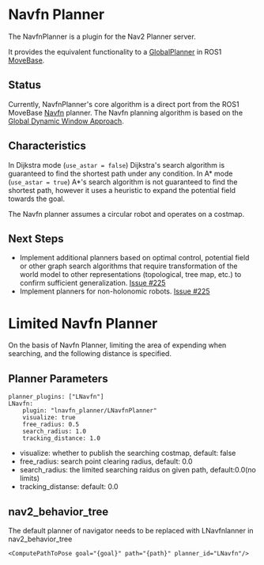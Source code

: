 # Navfn Planner

The NavfnPlanner is a plugin for the Nav2 Planner server.

It provides the equivalent functionality to a [GlobalPlanner](http://wiki.ros.org/nav_core#BaseGlobalPlanner) in ROS1 [MoveBase](http://wiki.ros.org/move_base).

## Status
Currently, NavfnPlanner's core algorithm is a direct port from the ROS1 MoveBase [Navfn](http://wiki.ros.org/navfn) planner. The Navfn planning algorithm is based on the [Global Dynamic Window Approach](https://cs.stanford.edu/group/manips/publications/pdfs/Brock_1999_ICRA.pdf).

## Characteristics

In Dijkstra mode (`use_astar = false`) Dijkstra's search algorithm is guaranteed to find the shortest path under any condition.
In A* mode (`use_astar = true`) A*'s search algorithm is not guaranteed to find the shortest path, however it uses a heuristic to expand the potential field towards the goal.

The Navfn planner assumes a circular robot and operates on a costmap.

## Next Steps
- Implement additional planners based on optimal control, potential field or other graph search algorithms that require transformation of the world model to other representations (topological, tree map, etc.) to confirm sufficient generalization. [Issue #225](http://github.com/ros-planning/navigation2/issues/225)
- Implement planners for non-holonomic robots. [Issue #225](http://github.com/ros-planning/navigation2/issues/225)


# Limited Navfn Planner
On the basis of Navfn Planner, limiting the area of expending when searching, and the following distance is specified.

## Planner Parameters
```
planner_plugins: ["LNavfn"]
LNavfn:
    plugin: "lnavfn_planner/LNavfnPlanner"
    visualize: true
    free_radius: 0.5
    search_radius: 1.0
    tracking_distance: 1.0
```
- visualize: whether to publish the searching costmap, default: false
- free_radius: search point clearing radius, default: 0.0
- search_radius: the limited searching raidus on given path, default:0.0(no limits)
- tracking_distanse: default: 0.0

## nav2_behavior_tree
The default planner of navigator needs to be replaced with LNavfnlanner in nav2_behavior_tree

```
<ComputePathToPose goal="{goal}" path="{path}" planner_id="LNavfn"/>
```
